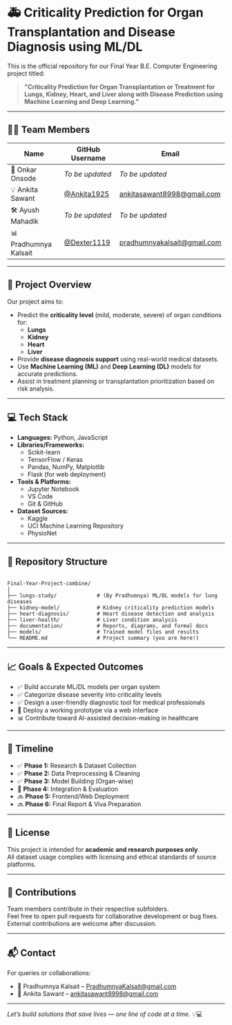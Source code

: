 
# 🚑 Criticality Prediction for Organ Transplantation and Disease Diagnosis using ML/DL

This is the official repository for our Final Year B.E. Computer Engineering project titled:

> **"Criticality Prediction for Organ Transplantation or Treatment for Lungs, Kidney, Heart, and Liver along with Disease Prediction using Machine Learning and Deep Learning."**

---

## 👨‍🔬 Team Members

| Name                 | GitHub Username                       | Email                                |
|----------------------|----------------------------------------|--------------------------------------|
| 🧠 Onkar Onsode       | *To be updated*                       | *To be updated*                      |
| 💡 Ankita Sawant      | [@Ankita1925](https://github.com/Ankita1925) | ankitasawant8998@gmail.com           |
| 🛠️ Ayush Mahadik      | *To be updated*                       | *To be updated*                      |
| 📊 Pradhumnya Kalsait | [@Dexter1119](https://github.com/Dexter1106) | pradhumnyakalsait@gmail.com         |

---

## 📌 Project Overview

Our project aims to:

- Predict the **criticality level** (mild, moderate, severe) of organ conditions for:
  - **Lungs**
  - **Kidney**
  - **Heart**
  - **Liver**
- Provide **disease diagnosis support** using real-world medical datasets.
- Use **Machine Learning (ML)** and **Deep Learning (DL)** models for accurate predictions.
- Assist in treatment planning or transplantation prioritization based on risk analysis.

---

## 💻 Tech Stack

- **Languages:** Python, JavaScript
- **Libraries/Frameworks:**  
  - Scikit-learn  
  - TensorFlow / Keras  
  - Pandas, NumPy, Matplotlib  
  - Flask (for web deployment)
- **Tools & Platforms:**  
  - Jupyter Notebook  
  - VS Code  
  - Git & GitHub  
- **Dataset Sources:**  
  - Kaggle  
  - UCI Machine Learning Repository  
  - PhysioNet

---

## 📁 Repository Structure

```

Final-Year-Project-combine/
│
├── lungs-study/             # (By Pradhumnya) ML/DL models for lung diseases
├── kidney-model/            # Kidney criticality prediction models
├── heart-diagnosis/         # Heart disease detection and analysis
├── liver-health/            # Liver condition analysis
├── documentation/           # Reports, diagrams, and formal docs
├── models/                  # Trained model files and results
└── README.md                # Project summary (you are here!)

```

---

## 📈 Goals & Expected Outcomes

- ✅ Build accurate ML/DL models per organ system
- ✅ Categorize disease severity into criticality levels
- ✅ Design a user-friendly diagnostic tool for medical professionals
- 🚧 Deploy a working prototype via a web interface
- 📊 Contribute toward AI-assisted decision-making in healthcare

---

## 📅 Timeline

- ✅ **Phase 1:** Research & Dataset Collection  
- ✅ **Phase 2:** Data Preprocessing & Cleaning  
- ✅ **Phase 3:** Model Building (Organ-wise)  
- 🚧 **Phase 4:** Integration & Evaluation  
- 🔜 **Phase 5:** Frontend/Web Deployment  
- 🔜 **Phase 6:** Final Report & Viva Preparation

---

## 📄 License

This project is intended for **academic and research purposes only**.  
All dataset usage complies with licensing and ethical standards of source platforms.

---

## 🤝 Contributions

Team members contribute in their respective subfolders.  
Feel free to open pull requests for collaborative development or bug fixes.  
External contributions are welcome after discussion.

---

## 📬 Contact

For queries or collaborations:

- 📧 Pradhumnya Kalsait – [PradhumnyaKalsait@gmail.com](mailto:PradhumnyaKalsait@gmail.com)  
- 📧 Ankita Sawant – [ankitasawant8998@gmail.com](mailto:ankitasawant8998@gmail.com)

---

*Let’s build solutions that save lives — one line of code at a time.* 💡💻
```

